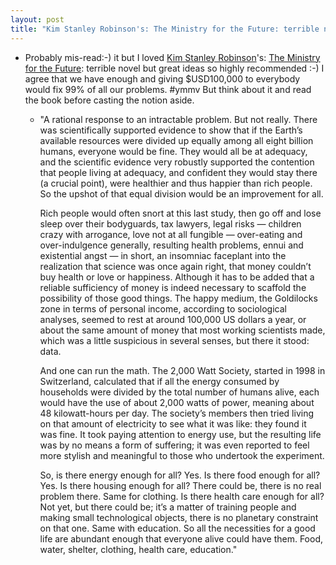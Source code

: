 ```yaml
---
layout: post
title: "Kim Stanley Robinson's: The Ministry for the Future: terrible novel but great ideas like giving $USD100K to everybody so highly recommended :-) !"
---
```

* Probably mis-read:-)  it but I loved [Kim Stanley Robinson](https://www.kimstanleyrobinson.info/)'s: [The Ministry for the Future](https://www.goodreads.com/book/show/50998056-the-ministry-for-the-future): terrible novel but great ideas so highly recommended :-) I agree that we have enough and giving $USD100,000 to everybody would fix 99% of all our problems. #ymmv But think about it and read the book before casting the notion aside.

  * "A rational response to an intractable problem. But  not really. There was scientifically supported evidence to show that if  the Earth’s available resources were divided up equally among all eight  billion humans, everyone would be fine. They would all be at adequacy,  and the scientific evidence very robustly supported the contention that  people living at adequacy, and confident they would stay there (a  crucial point), were healthier and thus happier than rich people. So the upshot of that equal division would be an improvement for all.

    Rich people would often snort at this last study,  then go off and lose sleep over their bodyguards, tax lawyers, legal  risks — children crazy with arrogance, love not at all fungible —  over-eating and over-indulgence generally, resulting health problems,  ennui and existential angst — in short, an insomniac faceplant into the  realization that science was once again right, that money couldn’t buy  health or love or happiness. Although it has to be added that a reliable sufficiency of money is indeed necessary to scaffold the possibility of those good things. The happy medium, the Goldilocks zone in terms of  personal income, according to sociological analyses, seemed to rest at  around 100,000 US dollars a year, or about the same amount of money that most working scientists made, which was a little suspicious in several  senses, but there it stood: data.

    And one can run the math. The 2,000 Watt Society,  started in 1998 in Switzerland, calculated that if all the energy  consumed by households were divided by the total number of humans alive, each would have the use of about 2,000 watts of power, meaning about 48 kilowatt-hours per day. The society’s members then tried living on that amount of electricity to see what it was like: they found it was fine.  It took paying attention to energy use, but the resulting life was by no means a form of suffering; it was even reported to feel more stylish  and meaningful to those who undertook the experiment.

    So, is there energy enough for all? Yes. Is there  food enough for all? Yes. Is there housing enough for all? There could  be, there is no real problem there. Same for clothing. Is there health  care enough for all? Not yet, but there could be; it’s a matter of  training people and making small technological objects, there is no  planetary constraint on that one. Same with education. So all the  necessities for a good life are abundant enough that everyone alive  could have them. Food, water, shelter, clothing, health care, education."
